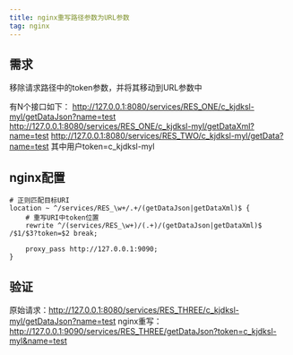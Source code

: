 ```yaml
---
title: nginx重写路径参数为URL参数
tag: nginx
---
```

<!-- # nginx重写路径参数为URL参数 -->

## 需求

移除请求路径中的token参数，并将其移动到URL参数中

有N个接口如下：
http://127.0.0.1:8080/services/RES_ONE/c_kjdksl-myl/getDataJson?name=test
http://127.0.0.1:8080/services/RES_ONE/c_kjdksl-myl/getDataXml?name=test
http://127.0.0.1:8080/services/RES_TWO/c_kjdksl-myl/getData?name=test
其中用户token=c_kjdksl-myl

## nginx配置

``` nginx
# 正则匹配目标URI
location ~ ^/services/RES_\w+/.+/(getDataJson|getDataXml)$ {
    # 重写URI中token位置
    rewrite ^/(services/RES_\w+)/(.+)/(getDataJson|getDataXml)$ /$1/$3?token=$2 break;

    proxy_pass http://127.0.0.1:9090;
}
```

## 验证

原始请求：http://127.0.0.1:8080/services/RES_THREE/c_kjdksl-myl/getDataJson?name=test
nginx重写：http://127.0.0.1:9090/services/RES_THREE/getDataJson?token=c_kjdksl-myl&name=test

